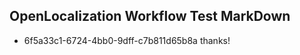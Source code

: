 ## OpenLocalization Workflow Test MarkDown
* 6f5a33c1-6724-4bb0-9dff-c7b811d65b8a thanks!

<!--HONumber=Jul16_HO3-->


